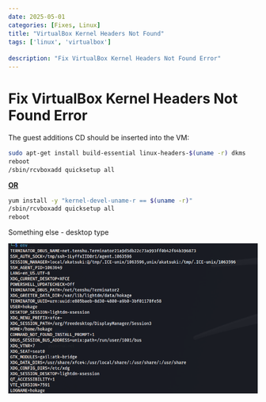 ```yaml
---
date: 2025-05-01
categories: [Fixes, Linux]
title: "VirtualBox Kernel Headers Not Found"
tags: ['linux', 'virtualbox']

description: "Fix VirtualBox Kernel Headers Not Found Error"
---
```



# Fix VirtualBox Kernel Headers Not Found Error

The guest additions CD should be inserted into the VM:

```bash
sudo apt-get install build-essential linux-headers-$(uname -r) dkms
reboot
/sbin/rcvboxadd quicksetup all
```

**<u>OR</u>**

```bash
yum install -y "kernel-devel-uname-r == $(uname -r)"
/sbin/rcvboxadd quicksetup all
reboot
```

Something else - desktop type

![image1](../resources/d3f7ae6f7e6641a6bf975c1315b0e3a6.png)

